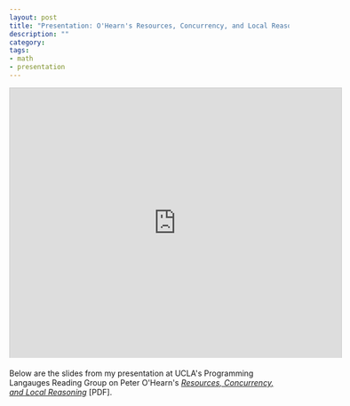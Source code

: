 ```yaml
---
layout: post
title: "Presentation: O'Hearn's Resources, Concurrency, and Local Reasoning"
description: ""
category:
tags:
- math
- presentation
---
```


<iframe src="http://www.slideshare.net/slideshow/embed_code/24403394?rel=0" width="597" height="486" frameborder="0" marginwidth="0" marginheight="0" scrolling="no" style="border:1px solid #CCC;border-width:1px 1px 0;margin-bottom:5px" allowfullscreen webkitallowfullscreen mozallowfullscreen></iframe>

Below are the slides from my presentation at UCLA's Programming Langauges Reading Group on Peter O'Hearn's [*Resources, Concurrency, and Local Reasoning*](http://www.eecs.qmul.ac.uk/~ohearn/papers/concurrency.pdf) [PDF].
